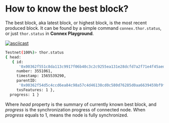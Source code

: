 # How to know the best block?

The best block, aka latest block, or highest block, is the most recent produced block.
It can be found by a simple command `connex.thor.status`, or just `thor.status` in **Connex Playground**.

[![asciicast](https://asciinema.org/a/261847.svg)](https://asciinema.org/a/261847?autoplay=1)

```sh
Testnet(100%)> thor.status
{ head:
   { id:
      '0x00362f551c8da113c9917f06b40c3c2c9255ea131e28dcfd7a2f71e4f45aedd6',
     number: 3551061,
     timestamp: 1565539290,
     parentID:
      '0x00362f54d5c4ccd6ea84c98a57c4d46138cd0c580d76285d0aa6639459bf9f71',
     txsFeatures: 1 },
  progress: 1 }
```

Where *head* property is the summary of currently known best block, and *progress* is the synchronization progress of connected node. When *progress* equals to 1, means the node is fully synchronized.

